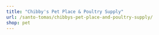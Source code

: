 ```yaml
---
title: "Chibby's Pet Place & Poultry Supply"
url: /santo-tomas/chibbys-pet-place-and-poultry-supply/
shop: pet
---
```

